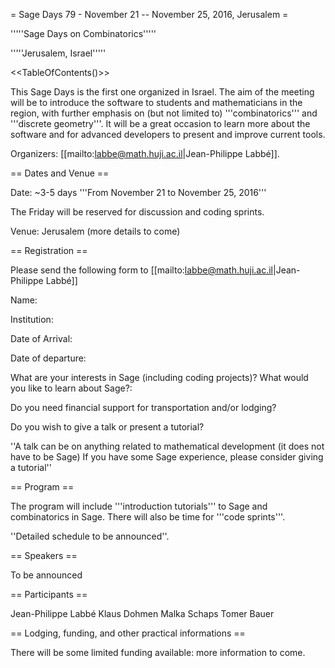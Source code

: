 = Sage Days 79 - November 21 -- November 25, 2016, Jerusalem =

'''''Sage Days on Combinatorics'''''

'''''Jerusalem, Israel'''''

<<TableOfContents()>>

This Sage Days is the first one organized in Israel. The aim of the meeting will be to introduce the software to students and mathematicians in the region, with further emphasis on (but not limited to) '''combinatorics''' and '''discrete geometry'''. It will be a great occasion to learn more about the software and for advanced developers to present and improve current tools.

Organizers: [[mailto:labbe@math.huji.ac.il|Jean-Philippe Labbé]]. 

== Dates and Venue ==

Date: ~3-5 days '''From November 21 to November 25, 2016'''

The Friday will be reserved for discussion and coding sprints.

Venue: Jerusalem (more details to come)

== Registration ==

Please send the following form to [[mailto:labbe@math.huji.ac.il|Jean-Philippe Labbé]]

Name:

Institution:

Date of Arrival:

Date of departure:

What are your interests in Sage (including coding projects)? What would you like to learn about Sage?:

Do you need financial support for transportation and/or lodging?

Do you wish to give a talk or present a tutorial? 

''A talk can be on anything related to mathematical development (it does not have to be Sage)
If you have some Sage experience, please consider giving a tutorial''

== Program ==

The program will include '''introduction tutorials''' to Sage and combinatorics in Sage. There will also be time for '''code sprints'''.

''Detailed schedule to be announced''. 

== Speakers ==

To be announced

== Participants ==

Jean-Philippe Labbé
Klaus Dohmen
Malka Schaps
Tomer Bauer

== Lodging, funding, and other practical informations ==

There will be some limited funding available: more information to come.
